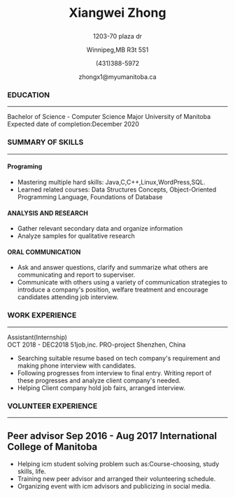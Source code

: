#  <p align="center">Xiangwei Zhong                                                                                         
  <p align="center"> 1203-70 plaza dr
  <p align="center">  Winnipeg,MB R3t 5S1 
  <p align="center">  (431)388-5972
  <p align="center">  zhongx1@myumanitoba.ca
  
### EDUCATION
___
Bachelor of Science - Computer Science Major
University of Manitoba
Expected date of completion:December 2020

### SUMMARY OF SKILLS
___
#### Programing
+ Mastering multiple hard skills: Java,C,C++,Linux,WordPress,SQL.
+ Learned related courses: Data Structures Concepts, Object-Oriented Programming Language, Foundations of Database

#### ANALYSIS AND RESEARCH
+ Gather relevant secondary data and organize information
+ Analyze samples for qualitative research 

#### ORAL COMMUNICATION
+ Ask and answer questions, clarify and summarize what others are communicating and report to superviser. 
+ Communicate with others using a variety of communication strategies to introduce a company's position, welfare treatment and encourage candidates attending job interview.

### WORK EXPERIENCE
---
Assistant(Internship)                                     
OCT 2018 - DEC2018
51job,inc. PRO-project Shenzhen, China
+ Searching suitable resume based on tech company's requirement and making phone interview with candidates.
+ Following progresses from interview to final entry. Writing report of these progresses and analyze client company's needed.
+ Helping Client company hold job fairs, arranged interview.

### VOLUNTEER EXPERIENCE
---
Peer advisor
Sep 2016 - Aug 2017
International College of Manitoba 
---
+ Helping icm student solving problem such as:Course-choosing, study skills, life.
+ Training new peer advisor and arranged their volunteering schedule.
+ Organizing event with icm advisors and publicizing in social media.

  

